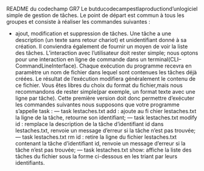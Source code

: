README du codechamp GR7
 Le butducodecampestlaproductiond’unlogiciel simple de gestion de tâches.
 Le point de départ est commun à tous les groupes et consiste à réaliser les commandes suivantes :

-  ajout, modification et suppression de tâches. Une tâche a une description (un texte sans retour chariot)
 et unidentifiant donné à sa création. Il conviendra également de fournir un moyen de voir la liste des
 tâches.
 L’interaction avec l’utilisateur doit rester simple; nous optons pour une interaction en ligne de commande dans un terminal(CLI–CommandLineInterface).
 Chaque exécution du programme recevra en paramètre un nom de fichier dans lequel sont contenues
 les tâches déjà créées. Le résultat de l’exécution modifiera généralement le contenu de ce fichier.
 Vous êtes libres du choix du format du fichier,mais nous recommandons de rester simple(par exemple,
 un format texte avec une ligne par tâche).
 Cette première version doit donc permettre d’exécuter les commandes suivantes nous supposons
 que votre programme s’appelle task :
 — task lestaches.txt add <la description sur le reste de la ligne> : ajoute au fi
chier lestaches.txt la ligne de la tâche, retourne son identifiant;
 — task lestaches.txt modify id <la nouvelle description sur le reste de la ligne>:
 remplace la description de la tâche d’identifiant id dans lestaches.txt, renvoie un message
 d’erreur si la tâche n’est pas trouvée;
 — task lestaches.txt rm id : retire la ligne du fichier lestaches.txt contenant la tâche
 d’identifiant id, renvoie un message d’erreur si la tâche n’est pas trouvée;
 — task lestaches.txt show: affiche la liste des tâches du fichier sous la forme ci-dessous en
 les triant par leurs identifiants.